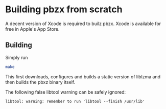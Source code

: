 # Building pbzx from scratch

A decent version of Xcode is required to builz pbzx. Xcode is available for
free in Apple's App Store.

## Building

Simply run
```bash
make
```
This first downloads, configures and builds a static version of liblzma
and then builds the pbxz binary itself.

The following false libtool warning can be safely ignored:

`libtool: warning: remember to run 'libtool --finish /usr/lib'`
